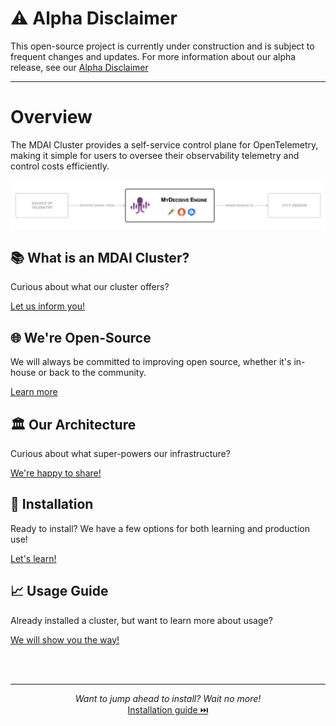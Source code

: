 # ⚠️ **Alpha Disclaimer**
This open-source project is currently under construction and is subject to frequent changes and updates. For more information about our alpha release, see our [Alpha Disclaimer](./DISCLAIMER.md)

----

# Overview

The MDAI Cluster provides a self-service control plane for OpenTelemetry, making it simple for users to oversee their observability telemetry and control costs efficiently.

<a href="./media/overview.png" target="_blank">
  <img alt="MDAI Overview" src="./media/overview.png" />
</a>


## 📚 What is an MDAI Cluster?

Curious about what our cluster offers? 

[Let us inform you!](./intro/intro.md)


## 🌐 We're Open-Source

We will always be committed to improving open source, whether it's in-house or back to the community. 

[Learn more](./intro/open-source.md)


## 🏛️ Our Architecture

Curious about what super-powers our infrastructure? 

[We're happy to share!](./intro/architecture/architecture.md)


## 🚀 Installation

Ready to install? We have a few options for both learning and production use! 

[Let's learn!](./install/installation.md)


## 📈 Usage Guide

Already installed a cluster, but want to learn more about usage? 

[We will show you the way!](./usage/usage.md)

<br />
<br />

----

<p style="text-align: center;">
  <em>Want to jump ahead to install? Wait no more!</em><br />
  <a href="./install/installation.md">Installation guide ⏭️</a>
</p>
